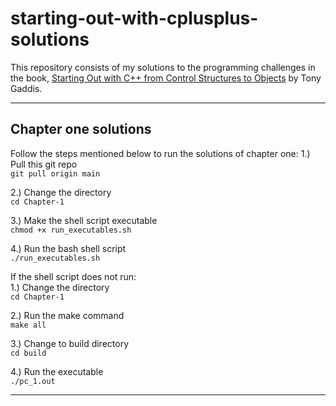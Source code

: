 # starting-out-with-cplusplus-solutions

This repository consists of my solutions to the programming challenges in the book, [Starting Out with C++ from Control Structures to Objects](https://www.amazon.com/Starting-Out-Control-Structures-Objects/dp/0134498372) by Tony Gaddis.

---

## Chapter one solutions
Follow the steps mentioned below to run the solutions of chapter one:
1.) Pull this git repo <br />
```git pull origin main```

2.) Change the directory <br />
```cd Chapter-1```

3.) Make the shell script executable <br />
```chmod +x run_executables.sh```

4.) Run the bash shell script <br />
```./run_executables.sh```

If the shell script does not run: <br />
1.) Change the directory <br />
```cd Chapter-1```

2.) Run the make command <br />
```make all```

3.) Change to build directory <br />
```cd build```

4.) Run the executable <br />
```./pc_1.out```

---